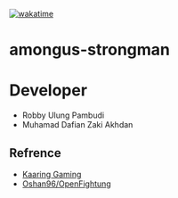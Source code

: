 [![wakatime](https://wakatime.com/badge/github/robbypambudi/amongus-strongman.svg)](https://wakatime.com/badge/github/robbypambudi/amongus-strongman)
# amongus-strongman


# Developer 
- Robby Ulung Pambudi
- Muhamad Dafian Zaki Akhdan 


## Refrence 
- [Kaaring Gaming](https://www.kaaringaming.com/)
- [Oshan96/OpenFightung](https://github.com/Oshan96/OpenFighting)
